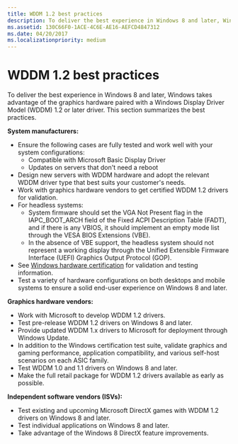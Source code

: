 ```yaml
---
title: WDDM 1.2 best practices
description: To deliver the best experience in Windows 8 and later, Windows takes advantage of the graphics hardware paired with a Windows Display Driver Model (WDDM) 1.2 or later driver. This section summarizes the best practices.
ms.assetid: 130C66F0-1ACE-4C6E-AE16-AEFCD4847312
ms.date: 04/20/2017
ms.localizationpriority: medium
---
```


# WDDM 1.2 best practices


To deliver the best experience in Windows 8 and later, Windows takes advantage of the graphics hardware paired with a Windows Display Driver Model (WDDM) 1.2 or later driver. This section summarizes the best practices.

**System manufacturers:**

-   Ensure the following cases are fully tested and work well with your system configurations:
    -   Compatible with Microsoft Basic Display Driver
    -   Updates on servers that don't need a reboot
-   Design new servers with WDDM hardware and adopt the relevant WDDM driver type that best suits your customer's needs.
-   Work with graphics hardware vendors to get certified WDDM 1.2 drivers for validation.
-   For headless systems:
    -   System firmware should set the VGA Not Present flag in the IAPC\_BOOT\_ARCH field of the Fixed ACPI Description Table (FADT), and if there is any VBIOS, it should implement an empty mode list through the VESA BIOS Extensions (VBE).
    -   In the absence of VBE support, the headless system should not represent a working display through the Unified Extensible Firmware Interface (UEFI) Graphics Output Protocol (GOP).
-   See [Windows hardware certification](/previous-versions/windows/hardware/hck/jj124227(v=vs.85)) for validation and testing information.
-   Test a variety of hardware configurations on both desktops and mobile systems to ensure a solid end-user experience on Windows 8 and later.

**Graphics hardware vendors:**

-   Work with Microsoft to develop WDDM 1.2 drivers.
-   Test pre-release WDDM 1.2 drivers on Windows 8 and later.
-   Provide updated WDDM 1.x drivers to Microsoft for deployment through Windows Update.
-   In addition to the Windows certification test suite, validate graphics and gaming performance, application compatibility, and various self-host scenarios on each ASIC family.
-   Test WDDM 1.0 and 1.1 drivers on Windows 8 and later.
-   Make the full retail package for WDDM 1.2 drivers available as early as possible.

**Independent software vendors (ISVs):**

-   Test existing and upcoming Microsoft DirectX games with WDDM 1.2 drivers on Windows 8 and later.
-   Test individual applications on Windows 8 and later.
-   Take advantage of the Windows 8 DirectX feature improvements.

 

